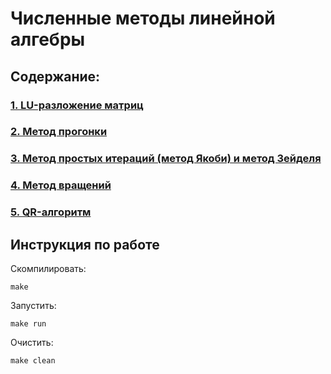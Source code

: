 # Численные методы линейной алгебры

## Содержание:

### [1. LU-разложение матриц](/nm_lab1/nm_lab1_1)

### [2. Метод прогонки](/nm_lab1/nm_lab1_2)

### [3. Метод простых итераций (метод Якоби) и метод Зейделя](/nm_lab1/nm_lab1_3)

### [4. Метод вращений](/nm_lab1/nm_lab1_4)

### [5. QR-алгоритм](/nm_lab1/nm_lab1_5)

## Инструкция по работе

Скомпилировать:

```
make
```

Запустить:

```
make run
```

Очистить:

```
make clean
```

